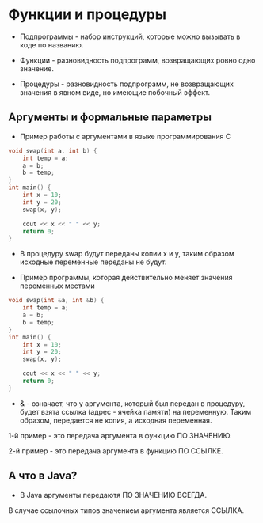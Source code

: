 # Функции и процедуры

* Подпрограммы - набор инструкций, которые можно вызывать в коде по названию.

* Функции - разновидность подпрограмм, возвращающих ровно одно значение.

* Процедуры - разновидность подпрограмм, не возвращающих значения в явном виде, но имеющие побочный эффект.

## Аргументы и формальные параметры

* Пример работы с аргументами в языке программирования C

```C
void swap(int a, int b) {
    int temp = a;
    a = b;
    b = temp;
}
int main() {
    int x = 10;
    int y = 20;
    swap(x, y);

    cout << x << " " << y;
    return 0;
}
```

* В процедуру swap будут переданы копии x и y, таким образом исходные переменные переданы не будут.

* Пример программы, которая действительно меняет значения переменных местами

```C
void swap(int &a, int &b) {
    int temp = a;
    a = b;
    b = temp;
}
int main() {
    int x = 10;
    int y = 20;
    swap(x, y);

    cout << x << " " << y;
    return 0;
}
```

* & - означает, что у аргумента, который был передан в процедуру, будет взята ссылка (адрес - ячейка памяти) на переменную. Таким образом, передается не копия, а исходная переменная.

1-й пример - это передача аргумента в функцию ПО ЗНАЧЕНИЮ.

2-й пример - это передача аргумента в функцию ПО ССЫЛКЕ.

## А что в Java?

* В Java аргументы передаютя ПО ЗНАЧЕНИЮ ВСЕГДА.

В случае ссылочных типов значением аргумента является ССЫЛКА.